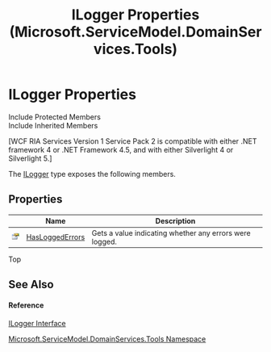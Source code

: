 ﻿---
title: ILogger Properties (Microsoft.ServiceModel.DomainServices.Tools)
TOCTitle: ILogger Properties
ms:assetid: Properties.T:Microsoft.ServiceModel.DomainServices.Tools.ILogger
ms:mtpsurl: https://msdn.microsoft.com/en-us/library/microsoft.servicemodel.domainservices.tools.ilogger_properties(v=VS.91)
ms:contentKeyID: 32336223
ms.date: 01/27/2012
mtps_version: v=VS.91
---

# ILogger Properties

Include Protected Members  
Include Inherited Members  

\[WCF RIA Services Version 1 Service Pack 2 is compatible with either .NET framework 4 or .NET Framework 4.5, and with either Silverlight 4 or Silverlight 5.\]

The [ILogger](gg153832\(v=vs.91\).md) type exposes the following members.

## Properties

<table>
<thead>
<tr class="header">
<th> </th>
<th>Name</th>
<th>Description</th>
</tr>
</thead>
<tbody>
<tr class="odd">
<td><img src="images\Ff422600.pubproperty(en-us,VS.91).gif" title="Public property" alt="Public property" /></td>
<td><a href="gg153836(v=vs.91).md">HasLoggedErrors</a></td>
<td>Gets a value indicating whether any errors were logged.</td>
</tr>
</tbody>
</table>

Top

## See Also

#### Reference

[ILogger Interface](gg153832\(v=vs.91\).md)

[Microsoft.ServiceModel.DomainServices.Tools Namespace](gg153739\(v=vs.91\).md)

